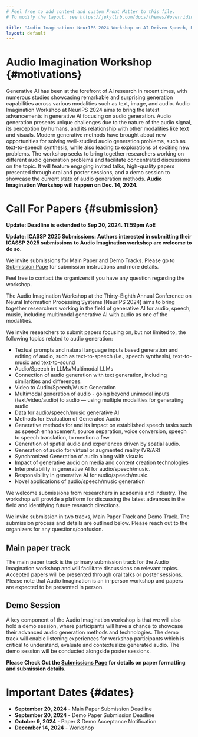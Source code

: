 ```yaml
---
# Feel free to add content and custom Front Matter to this file.
# To modify the layout, see https://jekyllrb.com/docs/themes/#overriding-theme-defaults

title: "Audio Imagination: NeurIPS 2024 Workshop on AI-Driven Speech, Music, and Sound Generation"
layout: default
---
```


# Audio Imagination Workshop {#motivations}

Generative AI has been at the forefront of AI research in recent times, with numerous studies showcasing remarkable and surprising generation capabilities across various modalities such as text, image, and audio. Audio Imagination Workshop at NeurIPS 2024 aims to bring the latest advancements in generative AI focusing on audio generation. Audio generation presents unique challenges due to the nature of the audio signal, its perception by humans, and its relationship with other modalities like text and visuals. Modern generative methods have brought about new opportunities for solving well-studied audio generation problems, such as text-to-speech synthesis, while also leading to explorations of exciting new problems. The workshop seeks to bring together researchers working on different audio generation problems and facilitate concentrated discussions on the topic. It will feature engaging invited talks, high-quality papers presented through oral and poster sessions, and a demo session to showcase the current state of audio generation methods. **Audio Imagination Workshop will happen on Dec. 14, 2024.**

# Call For Papers {#submission}
**Update: Deadline is extended to Sep 20, 2024. 11:59pm AoE**

**Update: ICASSP 2025 Submissions: Authors interested in submitting their ICASSP 2025 submissions to Audio Imagination workshop are welcome to do so.**

We invite submissions for Main Paper and Demo Tracks. Please go to [Submission Page](./paper_submission.html) for submission instructions and more details.

Feel free to contact the organizers if you have any question regarding the workshop.

The Audio Imagination Workshop at the Thirty-Eighth Annual Conference on Neural Information Processing Systems (NeurIPS 2024) aims to bring together researchers working in the field of generative AI for audio, speech, music, including multimodal generative AI with audio as one of the modalities.

We invite researchers to submit papers focusing on, but not limited to, the following topics related to audio generation:

* Textual prompts and natural language inputs based generation and editing of audio, such as text-to-speech (i.e., speech synthesis), text-to-music and text-to-sound
* Audio/Speech in LLMs/Multimodal LLMs
* Connection of audio generation with text generation, including similarities and differences.
* Video to Audio/Speech/Music Generation
* Multimodal generation of audio - going beyond unimodal inputs (text/video/audio) to audio — using multiple modalities for generating audio
* Data for audio/speech/music generative AI
* Methods for Evaluation of Generated Audio
* Generative methods for and its impact on established speech tasks such as speech enhancement, source separation, voice conversion, speech to speech translation, to mention a few
* Generation of spatial audio and experiences driven by spatial audio.
* Generation of audio for virtual or augmented reality (VR/AR)
* Synchronized Generation of audio along with visuals
* Impact of generative audio on media and content creation technologies
* Interpretability in generative AI for audio/speech/music.
* Responsibility in generative AI for audio/speech/music.
* Novel applications of audio/speech/music generation


We welcome submissions from researchers in academia and industry. The workshop will provide a platform for discussing the latest advances in the field and identifying future research directions.

We invite submission in two tracks, Main Paper Track and Demo Track. The submission  process and details are outlined below. Please reach out to the organizers for any questions/confusion.

## Main paper track
The main paper track is the primary submission track for the Audio Imagination workshop and will facilitate discussions on relevant topics. Accepted papers will be presented through oral talks or poster sessions. Please note that Audio Imagination is an in-person workshop and papers are expected to be presented in person.


## Demo Session
A key component of the Audio Imagination workshop is that we will also hold a demo session, where participants will have a chance to showcase their advanced audio generation methods and technologies. The demo track will enable listening experiences for workshop participants which is critical to understand, evaluate and contextualize generated audio. The demo session will be conducted alongside poster sessions.


**Please Check Out the [Submissions Page](./paper_submission.html) for details on paper formatting and submission details.**


# Important Dates {#dates}

- **September 20, 2024** - Main Paper Submission Deadline
- **September 20, 2024** - Demo Paper Submission Deadline
- **October 9, 2024** - Paper & Demo Acceptance Notification
- **December 14, 2024** - Workshop
